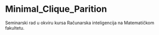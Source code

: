 # Minimal_Clique_Parition
Seminarski rad u okviru kursa Računarska inteligencija na Matematičkom fakultetu.
